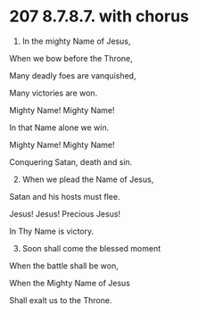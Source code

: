 # 207 8.7.8.7. with chorus

1.  In the mighty Name of Jesus,

When we bow before the Throne,

Many deadly foes are vanquished,

Many victories are won.

Mighty Name! Mighty Name!

In that Name alone we win.

Mighty Name! Mighty Name!

Conquering Satan, death and sin.

2.  When we plead the Name of Jesus,

Satan and his hosts must flee.

Jesus! Jesus! Precious Jesus!

In Thy Name is victory.

3.  Soon shall come the blessed moment

When the battle shall be won,

When the Mighty Name of Jesus

Shall exalt us to the Throne.

